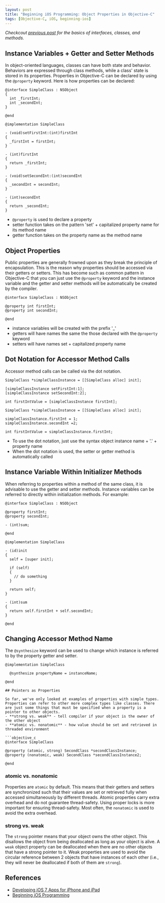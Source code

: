 ```yaml
---
layout: post
title: "Beginning iOS Programming: Object Properties in Objective-C"
tags: [Objective-C, iOS, beginning-ios]
---
```


_Checkcout [previous post](http://pamlesleylu.github.io/2016/06/20/beginning-iOS-objective-C-classes-and-objects/) for the basics of interfaces, classes, and methods._

## Instance Variables + Getter and Setter Methods

In object-oriented languages, classes can have both state and behavior. Behaviors are expressed through class methods, while a class' state is stored in its properties. Properties in Objective-C can be declared by using the `@property` keyword. Here is how properties can be declared:


```objective_c
@interface SimpleClass : NSObject
{
  int _firstInt;
  int _secondInt;
}

@end
```

```objective_c
@implementation SimpleClass

- (void)setFirstInt:(int)firstInt
{
  _firstInt = firstInt;
}

- (int)firstInt
{
  return _firstInt;
}

- (void)setSecondInt:(int)secondInt
{
  _secondInt = secondInt;
}

- (int)secondInt
{
  return _secondInt;
}
```

- `@property` is used to declare a property
- setter function takes on the pattern 'set' + capitalized property name for its method name
- getter function takes on the property name as the method name

## Object Properties

Public properties are generally frowned upon as they break the principle of encapsulation. This is the reason why properties should be accessed via their getters or setters. This has become such as common pattern in Objective-C that you can just use the `@property` keyword and the instance variable and the getter and setter methods will be automatically be created by the compiler.

```objective_c
@interface SimpleClass : NSObject

@property int firstInt;
@property int secondInt;

@end
```

- instance variables will be created with the prefix '_'
- getters will have names the same the those declared with the `@property` keyword
- setters will have names set + capitalized property name

## Dot Notation for Accessor Method Calls

Accessor method calls can be called via the dot notation.

```objective_c
SimpleClass *simpleClassInstance = [[SimpleClass alloc] init];

[simpleClassInstance setFirstInt:1];
[simpleClassInstance setSecondInt:2];

int firstIntValue = [simpleClassInstance firstInt];
```

```objective_c
SimpleClass *simpleClassInstance = [[SimpleClass alloc] init];

simpleClassInstance.firstInt = 1;
simpleClassInstance.secondInt =2;

int firstIntValue = simpleClassInstance.firstInt;
```

- To use the dot notation, just use the syntax object instance name + '.' + property name
- When the dot notation is used, the setter or getter method is automatically called

## Instance Variable Within Initializer Methods

When referring to properties within a method of the same class, it is advisable to use the getter and setter methods. Instance variables can be referred to directly within initialization methods. For example:

```objective_c
@interface SimpleClass : NSObject

@property firstInt;
@property secondInt;

- (int)sum;

@end
```

```objective_c
@implementation SimpleClass

- (id)init
{
  self = [super init];

  if (self)
  {
    // do something
  }

  return self;
}

- (int)sum
{
  return self.firstInt + self.secondInt;
}

@end
```

## Changing Accessor Method Name

The `@synthesize` keyword can be used to change which instance is referred to by the property getter and setter.

```objective_c
@implementation SimpleClass

  @synthesize propertyName = instanceName;

@end

## Pointers as Properties

So far, we've only looked at examples of properties with simple types. Properties can refer to other more complex types like classes. There are just some things that must be specified when a property is a pointer to other objects.
- **strong vs. weak** - tell compiler if your object is the owner of the other object
- **atomic vs. nonatomic** - how value should be set and retrieved in threaded environment

```objective_c
@interface SimpleClass

@property (atomic, strong) SecondClass *secondClassInstance;
@property (nonatomic, weak) SecondClass *secondClassInstance2;

@end
```

### atomic vs. nonatomic

Properties are `atomic` by default. This means that their getters and setters are synchronized such that their values are set or retrieved fully when accessed simultaneously by different threads. Atomic properties carry extra overhead and do not guarantee thread-safety. Using proper locks is more important for ensuring thread-safety. Most often, the `nonatomic` is used to avoid the extra overhead.

### strong vs. weak

The `strong` pointer means that your object owns the other object. This disallows the object from being deallocated as long as your object is alive. A `weak` object property can be deallocated when there are no other objects that have a strong pointer to it. Weak properties are used to avoid the circular reference between 2 objects that have instances of each other (i.e., they will never be deallocated if both of them are `strong`).

## References
* [Developing iOS 7 Apps for iPhone and iPad](https://itunes.apple.com/en/course/developing-ios-7-apps-for/id733644550)
* [Beginning iOS Programming](http://www.wrox.com/WileyCDA/WroxTitle/Beginning-iOS-Programming-Building-and-Deploying-iOS-Applications.productCd-1118841476.html)
